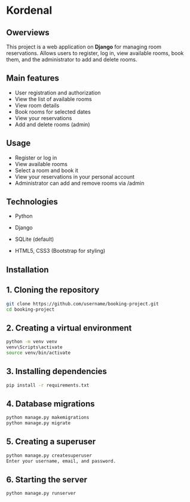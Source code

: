 # Kordenal

## Owerviews

This project is a web application on **Django** for managing room reservations.
Allows users to register, log in, view available rooms, book them, and the administrator to add and delete rooms.



## Main features

- User registration and authorization
- View the list of available rooms
- View room details
- Book rooms for selected dates
- View your reservations
- Add and delete rooms (admin)

## Usage
- Register or log in
- View available rooms
- Select a room and book it
- View your reservations in your personal account
- Administrator can add and remove rooms via /admin

## Technologies
 - Python 

 - Django 

 - SQLite (default)

 - HTML5, CSS3 (Bootstrap for styling)

## Installation

## 1. Cloning the repository
```bash
git clone https://github.com/username/booking-project.git
cd booking-project
```
## 2. Creating a virtual environment
```bash
python -m venv venv
venv\Scripts\activate
source venv/bin/activate 
```
## 3. Installing dependencies
```bash
pip install -r requirements.txt
```
## 4. Database migrations
```bash
python manage.py makemigrations
python manage.py migrate
```
## 5. Creating a superuser
```bash
python manage.py createsuperuser
Enter your username, email, and password.
```
## 6. Starting the server
```bash
python manage.py runserver
```